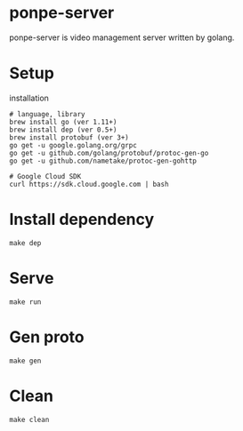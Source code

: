 # ponpe-server

ponpe-server is video management server written by golang.

# Setup

installation

```
# language, library
brew install go (ver 1.11+)
brew install dep (ver 0.5+)
brew install protobuf (ver 3+)
go get -u google.golang.org/grpc
go get -u github.com/golang/protobuf/protoc-gen-go
go get -u github.com/nametake/protoc-gen-gohttp

# Google Cloud SDK
curl https://sdk.cloud.google.com | bash
```

# Install dependency

`make dep`

# Serve

`make run`

# Gen proto

`make gen`

# Clean

`make clean`
